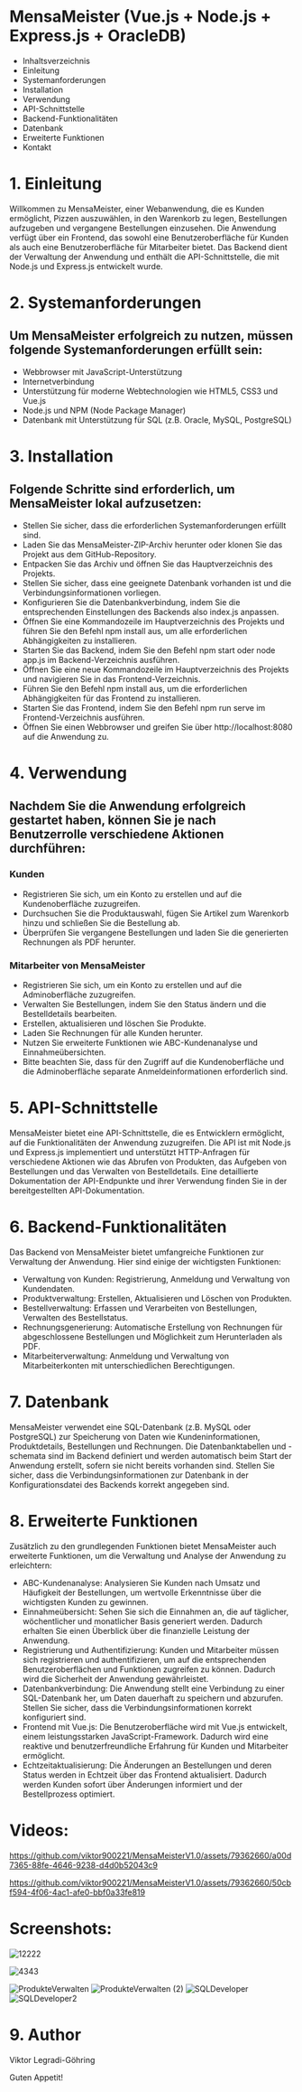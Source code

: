 # MensaMeister (Vue.js + Node.js + Express.js + OracleDB)

- Inhaltsverzeichnis
- Einleitung
- Systemanforderungen
- Installation
- Verwendung
- API-Schnittstelle
- Backend-Funktionalitäten
- Datenbank
- Erweiterte Funktionen
- Kontakt

# 1. Einleitung
Willkommen zu MensaMeister, einer Webanwendung, die es Kunden ermöglicht, Pizzen auszuwählen, in den Warenkorb zu legen, Bestellungen aufzugeben und vergangene Bestellungen einzusehen. Die Anwendung verfügt über ein Frontend, das sowohl eine Benutzeroberfläche für Kunden als auch eine Benutzeroberfläche für Mitarbeiter bietet. Das Backend dient der Verwaltung der Anwendung und enthält die API-Schnittstelle, die mit Node.js und Express.js entwickelt wurde.

# 2. Systemanforderungen
## Um MensaMeister erfolgreich zu nutzen, müssen folgende Systemanforderungen erfüllt sein:

- Webbrowser mit JavaScript-Unterstützung
- Internetverbindung
- Unterstützung für moderne Webtechnologien wie HTML5, CSS3 und Vue.js
- Node.js und NPM (Node Package Manager)
- Datenbank mit Unterstützung für SQL (z.B. Oracle, MySQL, PostgreSQL)

# 3. Installation
## Folgende Schritte sind erforderlich, um MensaMeister lokal aufzusetzen:

- Stellen Sie sicher, dass die erforderlichen Systemanforderungen erfüllt sind.
- Laden Sie das MensaMeister-ZIP-Archiv herunter oder klonen Sie das Projekt aus dem GitHub-Repository.
- Entpacken Sie das Archiv und öffnen Sie das Hauptverzeichnis des Projekts.
- Stellen Sie sicher, dass eine geeignete Datenbank vorhanden ist und die Verbindungsinformationen vorliegen.
- Konfigurieren Sie die Datenbankverbindung, indem Sie die entsprechenden Einstellungen des Backends also index.js anpassen.
- Öffnen Sie eine Kommandozeile im Hauptverzeichnis des Projekts und führen Sie den Befehl npm install aus, um alle erforderlichen Abhängigkeiten zu installieren.
- Starten Sie das Backend, indem Sie den Befehl npm start oder node app.js im Backend-Verzeichnis ausführen.
- Öffnen Sie eine neue Kommandozeile im Hauptverzeichnis des Projekts und navigieren Sie in das Frontend-Verzeichnis.
- Führen Sie den Befehl npm install aus, um die erforderlichen Abhängigkeiten für das Frontend zu installieren.
- Starten Sie das Frontend, indem Sie den Befehl npm run serve im Frontend-Verzeichnis ausführen.
- Öffnen Sie einen Webbrowser und greifen Sie über http://localhost:8080 auf die Anwendung zu.

# 4. Verwendung

## Nachdem Sie die Anwendung erfolgreich gestartet haben, können Sie je nach Benutzerrolle verschiedene Aktionen durchführen:

### Kunden

- Registrieren Sie sich, um ein Konto zu erstellen und auf die Kundenoberfläche zuzugreifen.
- Durchsuchen Sie die Produktauswahl, fügen Sie Artikel zum Warenkorb hinzu und schließen Sie die Bestellung ab.
- Überprüfen Sie vergangene Bestellungen und laden Sie die generierten Rechnungen als PDF herunter.

### Mitarbeiter von MensaMeister

- Registrieren Sie sich, um ein Konto zu erstellen und auf die Adminoberfläche zuzugreifen.
- Verwalten Sie Bestellungen, indem Sie den Status ändern und die Bestelldetails bearbeiten.
- Erstellen, aktualisieren und löschen Sie Produkte.
- Laden Sie Rechnungen für alle Kunden herunter.
- Nutzen Sie erweiterte Funktionen wie ABC-Kundenanalyse und Einnahmeübersichten.
- Bitte beachten Sie, dass für den Zugriff auf die Kundenoberfläche und die Adminoberfläche separate Anmeldeinformationen erforderlich sind.

# 5. API-Schnittstelle
MensaMeister bietet eine API-Schnittstelle, die es Entwicklern ermöglicht, auf die Funktionalitäten der Anwendung zuzugreifen. Die API ist mit Node.js und Express.js implementiert und unterstützt HTTP-Anfragen für verschiedene Aktionen wie das Abrufen von Produkten, das Aufgeben von Bestellungen und das Verwalten von Bestelldetails. Eine detaillierte Dokumentation der API-Endpunkte und ihrer Verwendung finden Sie in der bereitgestellten API-Dokumentation.

# 6. Backend-Funktionalitäten
Das Backend von MensaMeister bietet umfangreiche Funktionen zur Verwaltung der Anwendung. Hier sind einige der wichtigsten Funktionen:

- Verwaltung von Kunden: Registrierung, Anmeldung und Verwaltung von Kundendaten.
- Produktverwaltung: Erstellen, Aktualisieren und Löschen von Produkten.
- Bestellverwaltung: Erfassen und Verarbeiten von Bestellungen, Verwalten des Bestellstatus.
- Rechnungsgenerierung: Automatische Erstellung von Rechnungen für abgeschlossene Bestellungen und Möglichkeit zum Herunterladen als PDF.
- Mitarbeiterverwaltung: Anmeldung und Verwaltung von Mitarbeiterkonten mit unterschiedlichen Berechtigungen.

# 7. Datenbank
MensaMeister verwendet eine SQL-Datenbank (z.B. MySQL oder PostgreSQL) zur Speicherung von Daten wie Kundeninformationen, Produktdetails, Bestellungen und Rechnungen. Die Datenbanktabellen und -schemata sind im Backend definiert und werden automatisch beim Start der Anwendung erstellt, sofern sie nicht bereits vorhanden sind. Stellen Sie sicher, dass die Verbindungsinformationen zur Datenbank in der Konfigurationsdatei des Backends korrekt angegeben sind.

# 8. Erweiterte Funktionen
Zusätzlich zu den grundlegenden Funktionen bietet MensaMeister auch erweiterte Funktionen, um die Verwaltung und Analyse der Anwendung zu erleichtern:

- ABC-Kundenanalyse: Analysieren Sie Kunden nach Umsatz und Häufigkeit der Bestellungen, um wertvolle Erkenntnisse über die wichtigsten Kunden zu gewinnen.
- Einnahmeübersicht: Sehen Sie sich die Einnahmen an, die auf täglicher, wöchentlicher und monatlicher Basis generiert werden. Dadurch erhalten Sie einen Überblick über die finanzielle Leistung der Anwendung.
- Registrierung und Authentifizierung: Kunden und Mitarbeiter müssen sich registrieren und authentifizieren, um auf die entsprechenden Benutzeroberflächen und Funktionen zugreifen zu können. Dadurch wird die Sicherheit der Anwendung gewährleistet.
- Datenbankverbindung: Die Anwendung stellt eine Verbindung zu einer SQL-Datenbank her, um Daten dauerhaft zu speichern und abzurufen. Stellen Sie sicher, dass die Verbindungsinformationen korrekt konfiguriert sind.
- Frontend mit Vue.js: Die Benutzeroberfläche wird mit Vue.js entwickelt, einem leistungsstarken JavaScript-Framework. Dadurch wird eine reaktive und benutzerfreundliche Erfahrung für Kunden und Mitarbeiter ermöglicht.
- Echtzeitaktualisierung: Die Änderungen an Bestellungen und deren Status werden in Echtzeit über das Frontend aktualisiert. Dadurch werden Kunden sofort über Änderungen informiert und der Bestellprozess optimiert.

# Videos:


https://github.com/viktor900221/MensaMeisterV1.0/assets/79362660/a00d7365-88fe-4646-9238-d4d0b52043c9




https://github.com/viktor900221/MensaMeisterV1.0/assets/79362660/50cbf594-4f06-4ac1-afe0-bbf0a33fe819



# Screenshots:

![12222](https://github.com/viktor900221/PizzaParadiseV1.0/assets/79362660/13506734-45d6-4a54-bcbc-94d787b4478b)

![4343](https://github.com/viktor900221/PizzaParadiseV1.0/assets/79362660/2468fa13-c321-4e2d-9fef-3fec911e6122)

![ProdukteVerwalten](https://github.com/viktor900221/PizzaParadiseV1.0/assets/79362660/5bef9cc4-d8d2-4ade-88bf-80f891ab32d2)
![ProdukteVerwalten (2)](https://github.com/viktor900221/PizzaParadiseV1.0/assets/79362660/ef238204-45ec-4f7f-8396-774c6a0f0e03)
![SQLDeveloper](https://github.com/viktor900221/PizzaParadise_v1.0/assets/79362660/1a4562a0-b5d5-4858-91ee-50e1ee1b654a)
![SQLDeveloper2](https://github.com/viktor900221/PizzaParadise_v1.0/assets/79362660/22b21f66-7ba7-453d-bd06-40efd99d4bba)


# 9. Author 
Viktor Legradi-Göhring

Guten Appetit!
